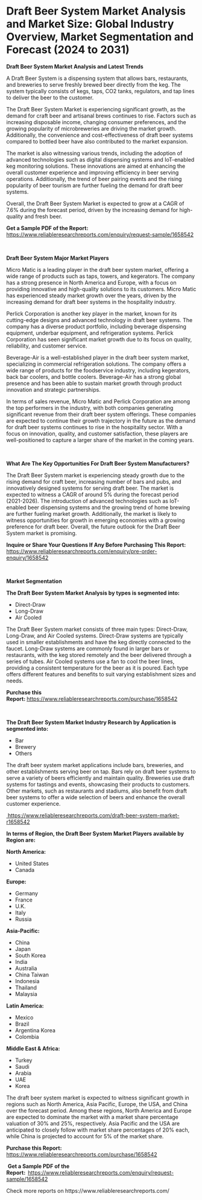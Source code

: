<p><h1>Draft Beer System Market Analysis and Market Size: Global Industry Overview, Market Segmentation and Forecast (2024 to 2031)</h1></p><p><strong>Draft Beer System Market Analysis and Latest Trends</strong></p>
<p><p>A Draft Beer System is a dispensing system that allows bars, restaurants, and breweries to serve freshly brewed beer directly from the keg. The system typically consists of kegs, taps, CO2 tanks, regulators, and tap lines to deliver the beer to the customer.</p><p>The Draft Beer System Market is experiencing significant growth, as the demand for craft beer and artisanal brews continues to rise. Factors such as increasing disposable income, changing consumer preferences, and the growing popularity of microbreweries are driving the market growth. Additionally, the convenience and cost-effectiveness of draft beer systems compared to bottled beer have also contributed to the market expansion.</p><p>The market is also witnessing various trends, including the adoption of advanced technologies such as digital dispensing systems and IoT-enabled keg monitoring solutions. These innovations are aimed at enhancing the overall customer experience and improving efficiency in beer serving operations. Additionally, the trend of beer pairing events and the rising popularity of beer tourism are further fueling the demand for draft beer systems.</p><p>Overall, the Draft Beer System Market is expected to grow at a CAGR of 7.6% during the forecast period, driven by the increasing demand for high-quality and fresh beer.</p></p>
<p><strong>Get a Sample PDF of the Report:&nbsp;</strong> <a href="https://www.reliableresearchreports.com/enquiry/request-sample/1658542">https://www.reliableresearchreports.com/enquiry/request-sample/1658542</a></p>
<p>&nbsp;</p>
<p><strong>Draft Beer System Major Market Players</strong></p>
<p><p>Micro Matic is a leading player in the draft beer system market, offering a wide range of products such as taps, towers, and kegerators. The company has a strong presence in North America and Europe, with a focus on providing innovative and high-quality solutions to its customers. Micro Matic has experienced steady market growth over the years, driven by the increasing demand for draft beer systems in the hospitality industry.</p><p>Perlick Corporation is another key player in the market, known for its cutting-edge designs and advanced technology in draft beer systems. The company has a diverse product portfolio, including beverage dispensing equipment, underbar equipment, and refrigeration systems. Perlick Corporation has seen significant market growth due to its focus on quality, reliability, and customer service.</p><p>Beverage-Air is a well-established player in the draft beer system market, specializing in commercial refrigeration solutions. The company offers a wide range of products for the foodservice industry, including kegerators, back bar coolers, and bottle coolers. Beverage-Air has a strong global presence and has been able to sustain market growth through product innovation and strategic partnerships.</p><p>In terms of sales revenue, Micro Matic and Perlick Corporation are among the top performers in the industry, with both companies generating significant revenue from their draft beer system offerings. These companies are expected to continue their growth trajectory in the future as the demand for draft beer systems continues to rise in the hospitality sector. With a focus on innovation, quality, and customer satisfaction, these players are well-positioned to capture a larger share of the market in the coming years.</p></p>
<p>&nbsp;</p>
<p><strong>What Are The Key Opportunities For Draft Beer System Manufacturers?</strong></p>
<p><p>The Draft Beer System market is experiencing steady growth due to the rising demand for craft beer, increasing number of bars and pubs, and innovatively designed systems for serving draft beer. The market is expected to witness a CAGR of around 5% during the forecast period (2021-2026). The introduction of advanced technologies such as IoT-enabled beer dispensing systems and the growing trend of home brewing are further fueling market growth. Additionally, the market is likely to witness opportunities for growth in emerging economies with a growing preference for draft beer. Overall, the future outlook for the Draft Beer System market is promising.</p></p>
<p><strong>Inquire or Share Your Questions If Any Before Purchasing This Report:</strong> <a href="https://www.reliableresearchreports.com/enquiry/pre-order-enquiry/1658542">https://www.reliableresearchreports.com/enquiry/pre-order-enquiry/1658542</a></p>
<p>&nbsp;</p>
<p><strong>Market Segmentation</strong></p>
<p><strong>The Draft Beer System Market Analysis by types is segmented into:</strong></p>
<p><ul><li>Direct-Draw</li><li>Long-Draw</li><li>Air Cooled</li></ul></p>
<p><p>The Draft Beer System market consists of three main types: Direct-Draw, Long-Draw, and Air Cooled systems. Direct-Draw systems are typically used in smaller establishments and have the keg directly connected to the faucet. Long-Draw systems are commonly found in larger bars or restaurants, with the keg stored remotely and the beer delivered through a series of tubes. Air Cooled systems use a fan to cool the beer lines, providing a consistent temperature for the beer as it is poured. Each type offers different features and benefits to suit varying establishment sizes and needs.</p></p>
<p><strong>Purchase this Report:&nbsp;</strong><a href="https://www.reliableresearchreports.com/purchase/1658542">https://www.reliableresearchreports.com/purchase/1658542</a></p>
<p>&nbsp;</p>
<p><strong>The Draft Beer System Market Industry Research by Application is segmented into:</strong></p>
<p><ul><li>Bar</li><li>Brewery</li><li>Others</li></ul></p>
<p><p>The draft beer system market applications include bars, breweries, and other establishments serving beer on tap. Bars rely on draft beer systems to serve a variety of beers efficiently and maintain quality. Breweries use draft systems for tastings and events, showcasing their products to customers. Other markets, such as restaurants and stadiums, also benefit from draft beer systems to offer a wide selection of beers and enhance the overall customer experience.</p></p>
<p><a href="https://www.reliableresearchreports.com/draft-beer-system-market-r1658542">&nbsp;https://www.reliableresearchreports.com/draft-beer-system-market-r1658542</a></p>
<p><strong>In terms of Region, the Draft Beer System Market Players available by Region are:</strong></p>
<p>
    <p> <strong> North America: </strong>
        <ul>
            <li>United States</li>
            <li>Canada</li>
        </ul>
        </p> 
    <p> <strong> Europe: </strong>
        <ul>
            <li>Germany</li>
            <li>France</li>
            <li>U.K.</li>
            <li>Italy</li>
            <li>Russia</li>
        </ul>
        </p> 
    <p> <strong> Asia-Pacific: </strong>
        <ul>
            <li>China</li>
            <li>Japan</li>
            <li>South Korea</li>
            <li>India</li>
            <li>Australia</li>
            <li>China Taiwan</li>
            <li>Indonesia</li>
            <li>Thailand</li>
            <li>Malaysia</li>
        </ul>
        </p> 
    <p> <strong> Latin America: </strong>
        <ul>
            <li>Mexico</li>
            <li>Brazil</li>
            <li>Argentina Korea</li>
            <li>Colombia</li>
        </ul>
        </p> 
    <p> <strong> Middle East & Africa: </strong>
        <ul>
            <li>Turkey</li>
            <li>Saudi</li>
            <li>Arabia</li>
            <li>UAE</li>
            <li>Korea</li>
        </ul>
    </p>
    </p>
<p><p>The draft beer system market is expected to witness significant growth in regions such as North America, Asia Pacific, Europe, the USA, and China over the forecast period. Among these regions, North America and Europe are expected to dominate the market with a market share percentage valuation of 30% and 25%, respectively. Asia Pacific and the USA are anticipated to closely follow with market share percentages of 20% each, while China is projected to account for 5% of the market share.</p></p>
<p><strong>Purchase this Report: </strong><a href="https://www.reliableresearchreports.com/purchase/1658542">https://www.reliableresearchreports.com/purchase/1658542</a></p>
<p>&nbsp;<strong>Get a Sample PDF of the Report:&nbsp;&nbsp;</strong><a href="https://www.reliableresearchreports.com/enquiry/request-sample/1658542">https://www.reliableresearchreports.com/enquiry/request-sample/1658542</a></p>
<p><strong></strong></p>
<p>Check more reports on https://www.reliableresearchreports.com/</p>